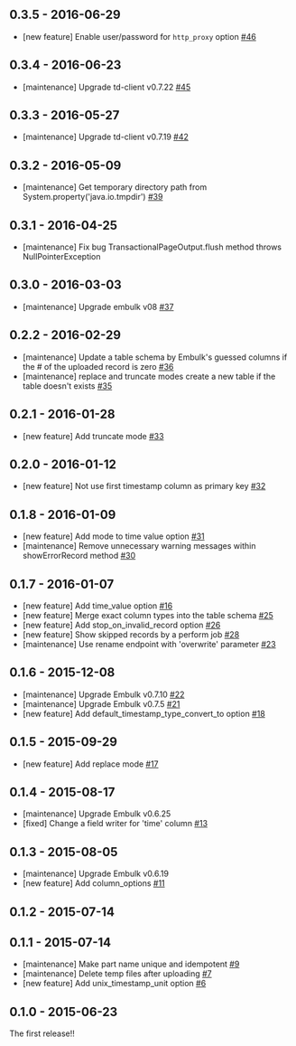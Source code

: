 ## 0.3.5 - 2016-06-29

* [new feature] Enable user/password for `http_proxy` option [#46](https://github.com/treasure-data/embulk-output-td/pull/46)

## 0.3.4 - 2016-06-23

* [maintenance] Upgrade td-client v0.7.22 [#45](https://github.com/treasure-data/embulk-output-td/pull/45)

## 0.3.3 - 2016-05-27

* [maintenance] Upgrade td-client v0.7.19 [#42](https://github.com/treasure-data/embulk-output-td/pull/42)

## 0.3.2 - 2016-05-09

* [maintenance] Get temporary directory path from System.property('java.io.tmpdir') [#39](https://github.com/treasure-data/embulk-output-td/pull/39)

## 0.3.1 - 2016-04-25

* [maintenance] Fix bug TransactionalPageOutput.flush method throws NullPointerException

## 0.3.0 - 2016-03-03

* [maintenance] Upgrade embulk v08 [#37](https://github.com/treasure-data/embulk-output-td/pull/37)

## 0.2.2 - 2016-02-29

* [maintenance] Update a table schema by Embulk's guessed columns if the # of the uploaded record is zero [#36](https://github.com/treasure-data/embulk-output-td/pull/36)
* [maintenance] replace and truncate modes create a new table if the table doesn't exists [#35](https://github.com/treasure-data/embulk-output-td/pull/35)

## 0.2.1 - 2016-01-28

* [new feature] Add truncate mode [#33](https://github.com/treasure-data/embulk-output-td/pull/33)

## 0.2.0 - 2016-01-12

* [new feature] Not use first timestamp column as primary key [#32](https://github.com/treasure-data/embulk-output-td/pull/32)

## 0.1.8 - 2016-01-09

* [new feature] Add mode to time value option  [#31](https://github.com/treasure-data/embulk-output-td/pull/31)
* [maintenance] Remove unnecessary warning messages within showErrorRecord method [#30](https://github.com/treasure-data/embulk-output-td/pull/30)

## 0.1.7 - 2016-01-07

* [new feature] Add time_value option  [#16](https://github.com/treasure-data/embulk-output-td/pull/16)
* [new feature] Merge exact column types into the table schema [#25](https://github.com/treasure-data/embulk-output-td/pull/25)
* [new feature]	Add stop_on_invalid_record option [#26](https://github.com/treasure-data/embulk-output-td/pull/26)
* [new feature] Show skipped records by a perform job [#28](https://github.com/treasure-data/embulk-output-td/pull/28)
* [maintenance] Use rename endpoint with 'overwrite' parameter [#23](https://github.com/treasure-data/embulk-output-td/pull/23)

## 0.1.6 - 2015-12-08

* [maintenance] Upgrade Embulk v0.7.10 [#22](https://github.com/treasure-data/embulk-output-td/pull/22)
* [maintenance] Upgrade Embulk v0.7.5 [#21](https://github.com/treasure-data/embulk-output-td/pull/21)
* [new feature] Add default_timestamp_type_convert_to option [#18](https://github.com/treasure-data/embulk-output-td/pull/18)

## 0.1.5 - 2015-09-29

* [new feature] Add replace mode [#17](https://github.com/treasure-data/embulk-output-td/pull/17)

## 0.1.4 - 2015-08-17

* [maintenance] Upgrade Embulk v0.6.25
* [fixed] Change a field writer for 'time' column [#13](https://github.com/treasure-data/embulk-output-td/pull/13)


## 0.1.3 - 2015-08-05

* [maintenance] Upgrade Embulk v0.6.19
* [new feature] Add column_options [#11](https://github.com/treasure-data/embulk-output-td/pull/11)

## 0.1.2 - 2015-07-14

## 0.1.1 - 2015-07-14

* [maintenance] Make part name unique and idempotent [#9](https://github.com/treasure-data/embulk-output-td/pull/9)
* [maintenance] Delete temp files after uploading [#7](https://github.com/treasure-data/embulk-output-td/pull/7)
* [new feature] Add unix_timestamp_unit option [#6](https://github.com/treasure-data/embulk-output-td/pull/6)

## 0.1.0 - 2015-06-23

The first release!!
